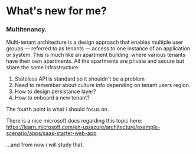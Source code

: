# What's new for me? 

### Multitenancy. 

Multi-tenant architecture is a design approach that enables multiple user groups — referred to as tenants — access to one instance of an application or system. This is much like an apartment building, where various tenants have their own apartments. All the apartments are private and secure but share the same infrastructure.

1. Stateless API is standard so it shouldn't be a problem
2. Need to remember about culture info depending on tenant users region. 
3. How to design persistance layer? 
4. How to onboard a new tenant? 

The fourth point is what i should focus on. 

There is a nice microsoft docs regarding this topic here: 
https://learn.microsoft.com/en-us/azure/architecture/example-scenario/apps/saas-starter-web-app

...and from now i will study that. 
